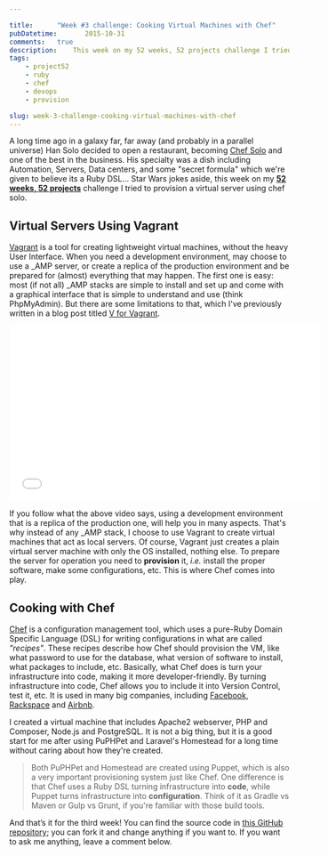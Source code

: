 ```yaml
---

title:      "Week #3 challenge: Cooking Virtual Machines with Chef"
pubDatetime:       2015-10-31
comments:   true
description:    This week on my 52 weeks, 52 projects challenge I tried provisioning a virtual server using Ruby and Chef Solo.
tags:
    - project52
    - ruby
    - chef
    - devops
    - provision

slug: week-3-challenge-cooking-virtual-machines-with-chef
---
```


A long time ago in a galaxy far, far away (and probably in a parallel universe) Han Solo decided to open a restaurant, becoming [Chef Solo](https://docs.chef.io/chef_solo.html) and one of the best in the business. His specialty was a dish including Automation, Servers, Data centers, and some "secret formula" which we're given to believe its a Ruby DSL... Star Wars jokes aside, this week on my [**52 weeks, 52 projects**](https://aziflaj.github.io/52-weeks-52-projects/) challenge I tried to provision a virtual server using chef solo.

## Virtual Servers Using Vagrant
[Vagrant](https://www.vagrantup.com) is a tool for creating lightweight virtual machines, without the heavy User Interface. When you need a development environment, may choose to use a \_AMP server, or create a replica of the production environment and be prepared for (almost) everything that may happen. The first one is easy: most (if not all) \_AMP stacks are simple to install and set up and come with a graphical interface that is simple to understand and use (think PhpMyAdmin). But there are some limitations to that, which I've previously written in a blog post titled [V for Vagrant](https://aziflaj.github.io/v-for-vagrant/).

<iframe width="560" height="315" src="//www.youtube.com/embed/_I94-tJlovg" frameborder="0"> </iframe>

If you follow what the above video says, using a development environment that is a replica of the production one, will help you in many aspects. That's why instead of any \_AMP stack, I choose to use Vagrant to create virtual machines that act as local servers. Of course, Vagrant just creates a plain virtual server machine with only the OS installed, nothing else. To prepare the server for operation you need to **provision** it, _i.e._ install the proper software, make some configurations, etc. This is where Chef comes into play.

## Cooking with Chef
[Chef](https://www.chef.io/chef/) is a configuration management tool, which uses a pure-Ruby Domain Specific Language (DSL) for writing configurations in what are called _"recipes"_. These recipes describe how Chef should provision the VM, like what password to use for the database, what version of software to install, what packages to include, etc. Basically, what Chef does is turn your infrastructure into code, making it more developer-friendly. By turning infrastructure into code, Chef allows you to include it into Version Control, test it, etc. It is used in many big companies, including [Facebook](https://www.chef.io/customers/facebook/), [Rackspace](https://developer.rackspace.com/blog/cooking-with-chef/) and [Airbnb](http://nerds.airbnb.com/making-breakfast-chef-airbnb/).

I created a virtual machine that includes Apache2 webserver, PHP and Composer, Node.js and PostgreSQL. It is not a big thing, but it is a good start for me after using PuPHPet and Laravel's Homestead for a long time without caring about how they're created.

> Both PuPHPet and Homestead are created using Puppet, which is also a very important provisioning system just like Chef. One difference is that Chef uses a Ruby DSL turning infrastructure into **code**, while Puppet turns infrastructure into **configuration**. Think of it as Gradle vs Maven or Gulp vs Grunt, if you're familiar with those build tools.

And that’s it for the third week! You can find the source code in [this GitHub repository](https://github.com/aziflaj/vagrant-chef); you can fork it and change anything if you want to. If you want to ask me anything, leave a comment below.
